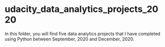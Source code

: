 # udacity_data_analytics_projects_2020

In this folder, you will find five data analytics projects that I have completed using Python between September, 2020 and December, 2020.
